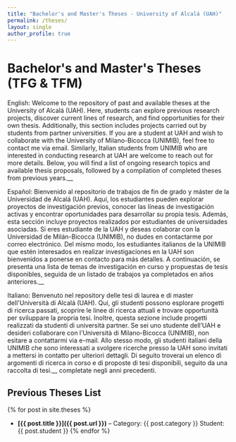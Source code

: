 ```yaml
---
title: "Bachelor's and Master's Theses - University of Alcalá (UAH)"
permalink: /theses/
layout: single
author_profile: true
---
```


# Bachelor's and Master's Theses (TFG & TFM)  

English: Welcome to the repository of past and available theses at the University of Alcalá (UAH). Here, students can explore previous research projects, discover current lines of research, and find opportunities for their own thesis.
Additionally, this section includes projects carried out by students from partner universities. If you are a student at UAH and wish to collaborate with the University of Milano-Bicocca (UNIMIB), feel free to contact me via email. Similarly, Italian students from UNIMIB who are interested in conducting research at UAH are welcome to reach out for more details.
Below, you will find a list of ongoing research topics and available thesis proposals, followed by a compilation of completed theses from previous years.__

Español: Bienvenido al repositorio de trabajos de fin de grado y máster de la Universidad de Alcalá (UAH). Aquí, los estudiantes pueden explorar proyectos de investigación previos, conocer las líneas de investigación activas y encontrar oportunidades para desarrollar su propia tesis.
Además, esta sección incluye proyectos realizados por estudiantes de universidades asociadas. Si eres estudiante de la UAH y deseas colaborar con la Universidad de Milán-Bicocca (UNIMIB), no dudes en contactarme por correo electrónico. Del mismo modo, los estudiantes italianos de la UNIMIB que estén interesados en realizar investigaciones en la UAH son bienvenidos a ponerse en contacto para más detalles.
A continuación, se presenta una lista de temas de investigación en curso y propuestas de tesis disponibles, seguida de un listado de trabajos ya completados en años anteriores.__

Italiano: Benvenuto nel repository delle tesi di laurea e di master dell'Università di Alcalá (UAH). Qui, gli studenti possono esplorare progetti di ricerca passati, scoprire le linee di ricerca attuali e trovare opportunità per sviluppare la propria tesi.
Inoltre, questa sezione include progetti realizzati da studenti di università partner. Se sei uno studente dell’UAH e desideri collaborare con l’Università di Milano-Bicocca (UNIMIB), non esitare a contattarmi via e-mail. Allo stesso modo, gli studenti italiani della UNIMIB che sono interessati a svolgere ricerche presso la UAH sono invitati a mettersi in contatto per ulteriori dettagli.
Di seguito troverai un elenco di argomenti di ricerca in corso e di proposte di tesi disponibili, seguito da una raccolta di tesi.__ completate negli anni precedenti.

## **Previous Theses List**  
{% for post in site.theses %}
- **[{{ post.title }}]({{ post.url }})** – Category: {{ post.category }} Student: {{ post.student }}
{% endfor %}
